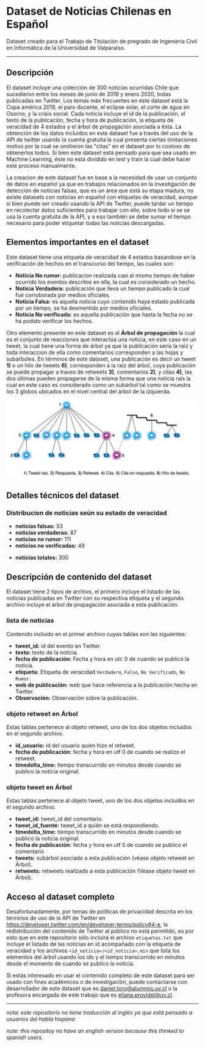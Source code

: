 # Dataset de Noticias Chilenas en Español

Dataset creado para el Trabajo de Titulación de pregrado de Ingeniería Civil en Informática de la Universidad de Valparaíso.

---

## Descripción

El dataset incluye una colección de 300 noticias ocurridas Chile que sucedieron entre los meses de junio de 2019 y enero 2020, todas publicadas en Twitter. Los temas más frecuentes en este dataset está la Copa américa 2019, el paro docente, el eclipse solar, el corte de agua en Osorno, y la crisis social. Cada noticia incluye el id de la publicación, el texto de la publicación, fecha y hora de publicación, la etiqueta de veracidad de 4 estados y el árbol de propagación asociada a ésta. La obtención de los datos incluidos en este dataset fue a través del uso de la API de twitter usando la cuenta gratuita la cual presenta ciertas limitaciones motivo por la cual se omitieron las "citas" en el dataset por lo costoso de obtenerlos todos. Si bien este dataset está pensado para que sea usado en Machine Learning, éste no está dividido en test y train la cual debe hacer este proceso manualmente.

La creacion de este dataset fue en base a la necesidad de usar un conjunto de datos en español ya que en trabajos relacionados en la investigación de detección de noticias falsas, que es un área que está su etapa madura, no existe datasets con noticias en español con etiquetas de veracidad, aunque si bien puede ser creado usando la API de Twitter, puede tardar un tiempo en recolectar datos suficientes para trabajar con ello, sobre todo si se se usa la cuenta gratuita de la API, y a eso también se debe sumar el tiempo necesario para poder etiquetar todas las noticias descargadas. 

## Elementos importantes en el dataset

Este dataset tiene una etiqueta de veracidad de 4 estados basandose en la verificación de hechos en el transcurso del tiempo, las cuales son:

- **Noticia No rumor:** publicacion realizada casi al mismo tiempo de haber ocurrido los eventos descritos en ella, la cual es considerado un hecho. 
- **Noticia Verdadera:** publicación que lleva un tiempo publicado la cual fué corroborada por medios oficiales.
- **Noticia Falsa:** es aquella noticia cuyo contenido haya estado publicada por un tiempo, se ha desmentido por medios oficiales.
- **Noticia No verificada:** es aquella publicación que hasta la fecha no se ha podido verificar los hechos.

Otro elemento presente en este dataset es el **Árbol de propagación** la cual es el conjunto de reacciones que interactúa una noticia, en este caso en un tweet, la cual tiene una forma de árbol ya que la publicación sería la raíz y toda interaccion de ella como comentarios corresponden a las hojas y subárboles. En términos de este dataset, una publicación es decir un tweet **1)** o un hilo de tweets **6)**, corresponden a la raíz del árbol, cuya publicación se puede propagar a traves de retweets **3)**, comentarios **2)**, y citas **4)**, las dos últimas pueden propagarse de la misma forma que una noticia raís la cual en este caso es considerado como un subárbol tal como se muestra los 3 globos ubicados en el nivel central del árbol de la izquierda.

![detalle arbol](./Arbol_Propagacion.png)

## Detalles técnicos del dataset

### Distribucion de noticias seún su estado de veracidad
<ul>
	<li><b>noticias falsas:</b> 53</li>
	<li><b>noticias verdaderas:</b>		87</li>
	<li><b>noticias no rumor:</b>		111</li>
	<li><b>noticias no verificadas:</b>	49</li>
</ul>
<ul>
    <li><b>noticias totales:</b> 300</li>
</ul>


## Descripción de contenido del dataset
El dataset tiene 2 tipos de archivo, el primero incluye el listado de las noticias publicadas en Twitter con su respectiva etiqueta y el segundo archivo incluye el árbol de propagación asociada a esta publicación.

### lista de noticias
Contenido incluido en el primer archivo cuyas tablas son las siguientes:

- **tweet_id:** id del evento en Twitter.
- **texto:** texto de la noticia.
- **fecha de publicación:** Fecha y hora en utc 0 de cuando se publicó la noticia.
- **etiqueta:** Etiqueta de veracidad `Verdadero`, `Falso`, `No Verificado`, `No Rumor`.
- **web de publicación:** web que hace referencia a la publicación hecha en Twitter.
- **Observación:** Observación sobre la publicación.


### objeto retweet en Árbol
Estas tablas pertenece al objeto retweet, uno de los dos objetos incluidos en el segundo archivo.

- **id_usuario:** id del usuario quien hizo el retweet.
- **fecha de publicación:** fecha y hora en utf 0 de cuando se realizo el retweet.
- **timedelta_time:** tiempo transcurrido en minutos desde cuando se publico la noticia original.

### objeto tweet en Árbol
Estas tablas pertenece al objeto tweet, uno de los dos objetos incluidos en el segundo archivo.

- **tweet_id:** tweet_id del comentario.
- **tweet_id_fuente:** tweet_id a quién se está respondiendo.
- **timedelta_time:** tiempo transcurrido en minutos desde cuando se publico la noticia original.
- **fecha de publicación:** fecha y hora en utf 0 de cuando se publico el comentario
- **tweets:** subárbol asociado a esta publicación (véase objeto retweet en Árbol).
- **retweets:** retweets realizado a esta publicación (Véase objeto tweet en Árbol).

## Acceso al dataset completo
Desafortunadamente, por temas de políticas de privacidad descrita en los términos de uso de la API de Twitter en https://developer.twitter.com/en/developer-terms/policy#4-e, la redistribución del contenido de Twitter al público no está permitido, es por esto que en este repositorio sólo incluirá el archivo `etiquetas.txt` que incluye el listado de las noticias en id acompañado con la etiqueta de veracidad y los archivos `<id_noticia>/<id_noticia>.min` que lista los elementos del árbol usando los ids y el tiempo transcurrido en minutos desde el momento de cuando se publico la noticia.

Si estás interesado en usar el contenido completo de este dataset para ser usado con fines académicos o de investigación, puede contactarse con desarrollador de este dataset que es daniel.toro@alumnos.uv.cl o la profesora encargada de este trabajo que es eliana.providel@uv.cl.

---

*nota: este repositorio no tiene traducción al inglés ya que está pensado a usuarios del habla hispana*

*note: this repositoy no have an english version because this thinked to spanish users.*